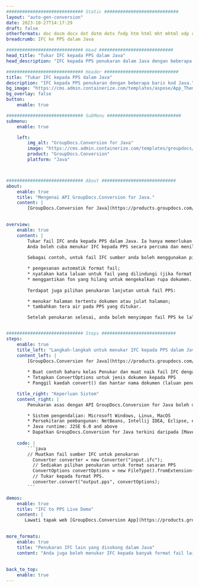 ```yaml
---
############################# Static ############################
layout: "auto-gen-conversion"
date: 2023-10-27T14:17:29
draft: false
otherformats: doc docm docx dot dotm dotx fodp htm html mht mhtml odp odt otp pot potm potx pps ppsm ppsx ppt pptm pptx rtf
breadcrumb: IFC ke PPS dalam Java

############################# Head ############################
head_title: "Tukar IFC kepada PPS dalam Java"
head_description: "IFC kepada PPS penukaran dalam Java dengan beberapa baris kod. Tukar lebih 160 format fail menggunakan API penukaran dokumen GroupDocs untuk Java"

############################# Header ############################
title: "Tukar IFC kepada PPS dalam Java"
description: "IFC kepada PPS penukaran dengan beberapa baris kod Java."
bg_image: "https://cms.admin.containerize.com/templates/aspose/App_Themes/V3/images/bg/header1.png"
bg_overlay: false
button:
    enable: true

############################# SubMenu ############################
submenu:
    enable: true

    left:
        img_alt: "GroupDocs.Conversion for Java"
        image: "https://cms.admin.containerize.com/templates/groupdocs/images/product-logos/90x90-noborder/groupdocs-conversion-java.png"
        product: "GroupDocs.Conversion"
        platform: "Java"



############################# About ############################
about:
    enable: true
    title: "Mengenai API GroupDocs.Conversion for Java."
    content: |
        [GroupDocs.Conversion for Java](https://products.groupdocs.com/conversion/java/) ialah API penukaran format fail lanjutan untuk menukar antara imej popular dan format dokumen seperti Microsoft Office, OpenDocument, PDF, HTML, e-mel, CAD. dan banyak lagi dengan hanya beberapa baris kod. API asli secara automatik mengesan format dokumen asal dan menawarkan banyak pilihan untuk menyesuaikan dokumen yang ditukar. Bersama-sama dengan fungsi mengekstrak maklumat daripada dokumen, ia juga menyokong caching hasil penukaran ke cakera tempatan secara lalai. Walau bagaimanapun, sebarang jenis storan cache boleh disokong dengan melaksanakan antara muka yang sesuai - Amazon S3, Dropbox, Google Drive, Windows Azure, Reddis atau mana-mana yang lain.
    

overview:
    enable: true
    content: |
        Tukar fail IFC anda kepada PPS dalam Java. Ia hanya memerlukan beberapa baris kod Java pada mana-mana platform pilihan anda, seperti Windows, Linux, macOS.
        Anda boleh cuba menukar IFC kepada PPS secara percuma dan menilai kualiti hasil penukaran. Bersama-sama dengan skrip penukaran fail mudah, anda boleh mencuba pilihan yang lebih canggih untuk memuatkan fail sumber IFC dan menyimpan output PPS. 
        
        Sebagai contoh, untuk fail IFC sumber anda boleh menggunakan pilihan pemuatan berikut:

        * pengesanan automatik format fail;
        * nyatakan kata laluan untuk fail yang dilindungi (jika format fail menyokongnya);
        * menggantikan fon yang hilang untuk mengekalkan rupa dokumen.
        
        Terdapat juga pilihan penukaran lanjutan untuk fail PPS:

        * menukar halaman tertentu dokumen atau julat halaman;
        * tambahkan tera air pada PPS yang ditukar.

        Setelah penukaran selesai, anda boleh menyimpan fail PPS ke laluan fail setempat anda atau ke mana-mana storan pihak ketiga seperti FTP, Amazon S3, Google Drive, Dropbox dll. Sila ambil perhatian - untuk menukar IFC kepada PPS, anda tidak perlu memasang sebarang perisian tambahan, seperti MS Office, Open Office, Adobe Acrobat Reader dsb.


############################# Steps ############################
steps:
    enable: true
    title_left: "Langkah-langkah untuk menukar IFC kepada PPS dalam Java"
    content_left: |
        [GroupDocs.Conversion for Java](https://products.groupdocs.com/conversion/java/) membenarkan pembangun menukar fail IFC kepada PPS dengan mudah dengan beberapa baris kod.
        
        * Buat contoh baharu kelas Penukar dan muat naik fail IFC dengan laluan penuh
        * Tetapkan ConvertOptions untuk jenis dokumen kepada PPS
        * Panggil kaedah convert() dan hantar nama dokumen (laluan penuh) dan format (PPS) sebagai parameter

    title_right: "Keperluan Sistem"
    content_right: |
        Penukaran asas dengan API GroupDocs.Conversion for Java boleh dilakukan dengan hanya beberapa baris kod. API kami disokong pada semua platform dan sistem pengendalian utama. Sebelum melaksanakan kod di bawah, pastikan anda mempunyai prasyarat berikut dipasang pada sistem anda.

        * Sistem pengendalian: Microsoft Windows, Linux, MacOS
        * Persekitaran pembangunan: NetBeans, Intellij IDEA, Eclipse, etc.
        * Java runtime: J2SE 6.0 and above
        * Dapatkan GroupDocs.Conversion for Java terkini daripada [Maven](https://repository.groupdocs.com/webapp/#/artifacts/browse/tree/General/repo/com/groupdocs/groupdocs-conversion)
         
    code: |
        ```java    
        // Muatkan fail sumber IFC untuk penukaran
          Converter converter = new Converter("input.ifc");
          // Sediakan pilihan penukaran untuk format sasaran PPS
          ConvertOptions convertOptions = new FileType().fromExtension("pps").getConvertOptions();
          // Tukar kepada format PPS.
          converter.convert("output.pps", convertOptions);
        ```

demos:
    enable: true
    title: "IFC to PPS Live Demo"
    content: |
       Lawati tapak web [GroupDocs.Conversion App](https://products.groupdocs.app/conversion/family) kami dan cuba IFC kepada PPS penukaran sekarang. Demo percuma mempunyai faedah berikut
          

more_formats:
    enable: true
    title: "Penukaran IFC lain yang disokong dalam Java"
    content: "Anda juga boleh menukar IFC kepada banyak format fail lain. Sila lihat senarai di bawah."
       
       
back_to_top:
    enable: true
---
```

